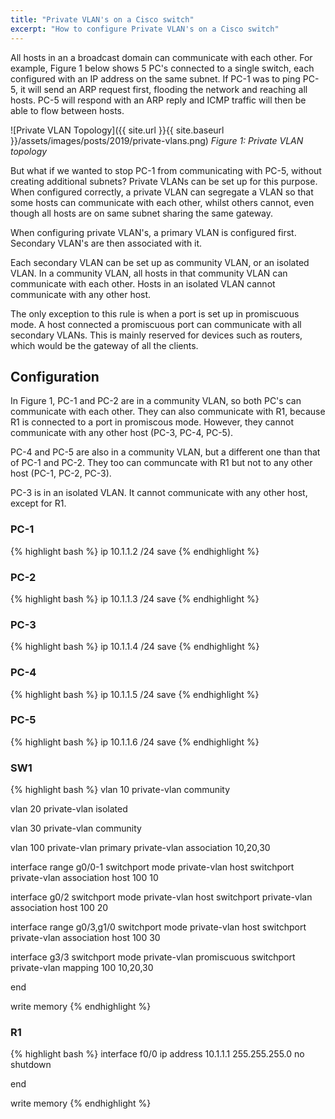 ```yaml
---
title: "Private VLAN's on a Cisco switch"
excerpt: "How to configure Private VLAN's on a Cisco switch"
---
```


All hosts in an a broadcast domain can communicate with each other. For example, Figure 1 below shows 5 PC's connected to a single switch, each configured with an IP address on the same subnet. If PC-1 was to ping PC-5, it will send an ARP request first, flooding the network and reaching all hosts. PC-5 will respond with an ARP reply and ICMP traffic will then be able to flow between hosts.

![Private VLAN Topology]({{ site.url }}{{ site.baseurl }}/assets/images/posts/2019/private-vlans.png)
*Figure 1: Private VLAN topology*

But what if we wanted to stop PC-1 from communicating with PC-5, without creating additional subnets? Private VLANs can be set up for this purpose. When configured correctly, a private VLAN can segregate a VLAN so that some hosts can communicate with each other, whilst others cannot, even though all hosts are on same subnet sharing the same gateway.

When configuring private VLAN's, a primary VLAN is configured first. Secondary VLAN's are then associated with it.

Each secondary VLAN can be set up as community VLAN, or an isolated VLAN. In a community VLAN, all hosts in that community VLAN can communicate with each other. Hosts in an isolated VLAN cannot communicate with any other host.

The only exception to this rule is when a port is set up in promiscuous mode. A host connected a promiscuous port can communicate with all secondary VLANs. This is mainly reserved for devices such as routers, which would be the gateway of all the clients.

## Configuration

In Figure 1, PC-1 and PC-2 are in a community VLAN, so both PC's can communicate with each other. They can also communicate with R1, because R1 is connected to a port in promiscous mode. However, they cannot communicate with any other host (PC-3, PC-4, PC-5).

PC-4 and PC-5 are also in a community VLAN, but a different one than that of PC-1 and PC-2. They too can communcate with R1 but not to any other host (PC-1, PC-2, PC-3).

PC-3 is in an isolated VLAN. It cannot communicate with any other host, except for R1.

### PC-1

{% highlight bash %}
ip 10.1.1.2 /24
save
{% endhighlight %}

### PC-2

{% highlight bash %}
ip 10.1.1.3 /24
save
{% endhighlight %}

### PC-3

{% highlight bash %}
ip 10.1.1.4 /24
save
{% endhighlight %}

### PC-4

{% highlight bash %}
ip 10.1.1.5 /24
save
{% endhighlight %}

### PC-5

{% highlight bash %}
ip 10.1.1.6 /24
save
{% endhighlight %}

### SW1

{% highlight bash %}
vlan 10
private-vlan community

vlan 20
private-vlan isolated

vlan 30
private-vlan community

vlan 100
private-vlan primary
private-vlan association 10,20,30

interface range g0/0-1
switchport mode private-vlan host
switchport private-vlan association host 100 10

interface g0/2
switchport mode private-vlan host
switchport private-vlan association host 100 20

interface range g0/3,g1/0
switchport mode private-vlan host
switchport private-vlan association host 100 30

interface g3/3
switchport mode private-vlan promiscuous
switchport private-vlan mapping 100 10,20,30

end

write memory
{% endhighlight %}

### R1

{% highlight bash %}
interface f0/0
ip address 10.1.1.1 255.255.255.0
no shutdown

end

write memory
{% endhighlight %}

